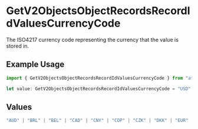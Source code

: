 # GetV2ObjectsObjectRecordsRecordIdValuesCurrencyCode

The ISO4217 currency code representing the currency that the value is stored in.

## Example Usage

```typescript
import { GetV2ObjectsObjectRecordsRecordIdValuesCurrencyCode } from "attio-js/models/operations";

let value: GetV2ObjectsObjectRecordsRecordIdValuesCurrencyCode = "USD";
```

## Values

```typescript
"AUD" | "BRL" | "BEL" | "CAD" | "CNY" | "COP" | "CZK" | "DKK" | "EUR" | "HKD" | "ISK" | "INR" | "ILS" | "JPY" | "KRW" | "MYR" | "MXN" | "NTD" | "NZD" | "NGN" | "NOK" | "XPF" | "PEN" | "PHP" | "PLN" | "GBP" | "SAR" | "SGD" | "ZAR" | "SEK" | "CHF" | "AED" | "USD"
```